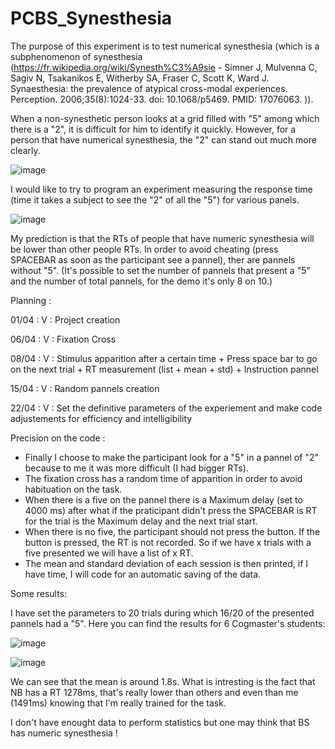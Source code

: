 # PCBS_Synesthesia

The purpose of this experiment is to test numerical synesthesia (which is a subphenomenon of synesthesia (https://fr.wikipedia.org/wiki/Synesth%C3%A9sie - Simner J, Mulvenna C, Sagiv N, Tsakanikos E, Witherby SA, Fraser C, Scott K, Ward J. Synaesthesia: the prevalence of atypical cross-modal experiences. Perception. 2006;35(8):1024-33. doi: 10.1068/p5469. PMID: 17076063.
)).

When a non-synesthetic person looks at a grid filled with "5" among which there is a "2", it is difficult for him to identify it quickly.
However, for a person that have numerical synesthesia, the "2" can stand out much more clearly.

![image](https://user-images.githubusercontent.com/81753348/113288865-c67f4280-92ef-11eb-886f-31df559a3251.png)

I would like to try to program an experiment measuring the response time (time it takes a subject to see the "2" of all the "5") for various panels.

![image](https://user-images.githubusercontent.com/81753348/114065035-85ac9e00-989a-11eb-992c-fddda87ea725.png)

My prediction is that the RTs of people that have numeric synesthesia will be lower than other people RTs.
In order to avoid cheating (press SPACEBAR as soon as the participant see a pannel), ther are pannels without "5". (It's possible to set the number of pannels that present a "5" and the number of total pannels, for the demo it's only 8 on 10.)

Planning :

01/04 : V : Project creation

06/04 : V : Fixation Cross

08/04 : V : Stimulus apparition after a certain time + Press space bar to go on the next trial + RT measurement (list + mean + std) + Instruction pannel

15/04 : V : Random pannels creation 

22/04 : V : Set the definitive parameters of the experiement and make code adjustements for efficiency and intelligibility

Precision on the code :

- Finally I choose to make the participant look for a "5" in a pannel of "2" because to me it was more difficult (I had bigger RTs).
- The fixation cross has a random time of apparition in order to avoid habituation on the task.
- When there is a five on the pannel there is a Maximum delay (set to 4000 ms) after what if the praticipant didn't press the SPACEBAR is RT for the trial is the Maximum delay and the next trial start.
- When there is no five, the participant should not press the button. If the button is pressed, the RT is not recorded.  So if we have x trials with a five presented we will have a list of x RT. 
- The mean and standard deviation of each session is then printed, if I have time, I will code for an automatic saving of the data.

Some results:

I have set the parameters to 20 trials during which 16/20 of the presented pannels had a "5".
Here you can find the results for 6 Cogmaster's students: 

![image](https://user-images.githubusercontent.com/81753348/117946836-f0c11880-b30f-11eb-9528-347bbef99369.png)

![image](https://user-images.githubusercontent.com/81753348/117947154-37167780-b310-11eb-859c-b23c589ccb3f.png)

We can see that the mean is around 1.8s.
What is intresting is the fact that NB has a RT 1278ms, that's really lower than others and even than me (1491ms) knowing that I'm really trained for the task.

I don't have enought data to perform statistics but one may think that BS has numeric synesthesia !
